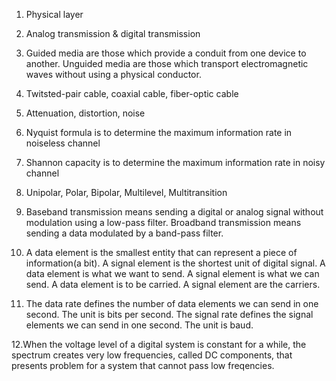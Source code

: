 1. Physical layer

2. Analog transmission & digital transmission

3. Guided media are those which provide a conduit from one device to another. Unguided media are those which transport electromagnetic waves  without using a physical conductor.

4. Twitsted-pair cable, coaxial cable, fiber-optic cable

5. Attenuation, distortion, noise

6. Nyquist formula is to determine the maximum information rate in noiseless channel

7. Shannon capacity is to determine the maximum information rate in noisy channel

9. Unipolar, Polar, Bipolar, Multilevel, Multitransition

8. Baseband transmission means sending a digital or analog signal without modulation using a low-pass filter. Broadband transmission means sending a data modulated by a band-pass filter.

10. A data element is the smallest entity that can represent a piece of information(a bit). A signal element is the shortest unit of digital signal. A data element is what we want to send. A signal element is what we can send. A data element is to be carried. A signal element are the carriers.

11. The data rate defines the number of data elements we can send in one second. The unit is bits per second. The signal rate defines the signal elements we can send in one second. The unit is baud.

12.When the voltage level of a digital system is constant for a while, the spectrum creates very low frequencies, called DC components, that presents problem for a system that cannot pass low freqencies.
